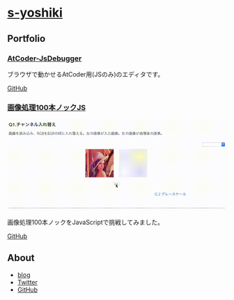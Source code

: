 # [s-yoshiki](https://s-yoshiki.github.io)

## Portfolio

### [AtCoder-JsDebugger](https://s-yoshiki.github.io/AtCoder-JsDebugger/#/)

ブラウザで動かせるAtCoder用(JSのみ)のエディタです。

[GitHub](https://github.com/s-yoshiki/AtCoder-JsDebugger)


### [画像処理100本ノックJS](https://s-yoshiki.github.io/Gasyori100knockJS/#/)

![](/s-yoshiki/images/gasyori100knockJS.gif)

画像処理100本ノックをJavaScriptで挑戦してみました。

[GitHub](https://github.com/s-yoshiki/Gasyori100knockJS)


## About

- [blog](https://tech-blog.s-yoshiki.com)
- [Twitter](https://twitter.com/s_yoshiki_dev)
- [GitHub](https://github.com/s-yoshiki)


